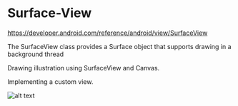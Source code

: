# Surface-View
https://developer.android.com/reference/android/view/SurfaceView

The SurfaceView class provides a Surface object that supports drawing in a background thread

Drawing illustration using SurfaceView and Canvas.

Implementing a custom view.


![alt text](https://cdn1.radikalno.ru/uploads/2019/3/23/54ae6f1cfe1dcf1b1fcd87bcb0eb9868-full.png)
